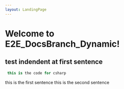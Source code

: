 ```yaml
---
layout: LandingPage
---
```


# Welcome to E2E_DocsBranch_Dynamic!

## test indendent at first sentence

```csharp
 this is the code for csharp
```
this is the first sentence
this is the second sentence

